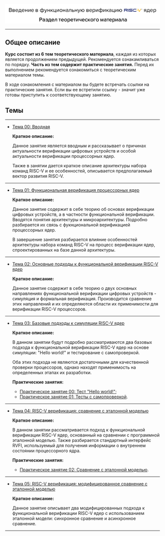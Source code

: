 ![](../doc/pic/preview_4.png)

---

## Общее описание

**Курс состоит из 6 тем теоретического материала**, каждая из которых является продолжением предыдущей. Рекомендуется ознакамливаться по порядку. **Часть из тем содержит практические занятия.** Перед их выполнением рекомендуется ознакомиться с теоретическим материалом темы.

В ходе ознакомления с материалом вы будете встречать ссылки на практические занятия. Если вы ее встретили ссылку - значит уже готовы приступить к соответствующему занятию.

## Темы

---

- [Тема 00: Вводная](./00_intro.md)
  
  **Краткое описание:**

  Данное занятие является вводным и рассказывает о причинах актуальности верификации цифровых устройств и особой актуальности верификации процессорных ядер.

  Также в занятии дается краткое описание архитектуры набора команд RISC-V и ее особенностей, описывается предполагаемый вектор развития RISC-V.

---

- [Тема 01: Функциональная верификация процессорных ядер](./02_approach.md)
  
  **Краткое описание:**

  Данное занятие содержит в себе теорию об основах верификации цифровых устройств, а в частности функциональной верификации. Вводятся понятия архитектуры и микроархитектуры. Подробно разбирается их связь с фукнциональной верификацией процессорных ядер.

  В завершение занятия разбирается влияние особенностей архитектуры набора команд RISC-V на процесс верификации ядер, спроектированных на базе данной архитектуры.

---

- [Тема 02: Основные подходы к функциональной верификации RISC-V ядер](./02_approach.md)

  **Краткое описание:**

  Данное занятие содержит в себе теорию о двух основных направлениях функциональной верификации цифровых устройств - симуляция и формальная верификация. Производится сравнение этих направлений и их определяются области их применимости для верификации RISC-V процессоров.

---

- [Тема 03: Базовые подходы к симуляции RISC-V ядер](./03_func.md)

  **Краткое описание:**

  В данном занятии будут подробно рассматриваются два базовых подхода к функциональной верификации RISC-V ядер на основе симуляции: "Hello world!" и тестирование с самопроверкой.

  Оба этих подхода не являются достаточными для качественной проверки процессоров, однако находят применимость на определенных этапах их разработки.

  **Практические занятия:**
    - [Практическое занятие 00: Тест "Hello world!"](../practice/00_basic_hex/);
    - [Практическое занятие 01: Тесты с самопроверкой](../practice/01_riscv_tests/).

---

- [Тема 04: RISC-V верификация: сравнение с эталонной моделью](./04_rgen.md)

  **Краткое описание:**

  В данном занятии рассматривается подход к функциональной верификации RISC-V ядер, основанный на сравнении с программной эталонной моделью. Также разбирается стандартный интерфейс RVFI, используемый для получения информации о внутреннем состоянии процессорного ядра.

  **Практические занятия:**
    - [Практическое занятие 02: Сравнение с эталонной моделью](../practice/02_aapg/).

---

- [Тема 05: RISC-V верификация: модифицированное сравнение с эталонной моделью](./05_advanced.md)

  **Краткое описание:**

  Данное занятие описывает два модифицированных подхода к функциональной верификации RISC-V ядер с использованием эталонной модели: синхронное сравнение и асинхронное сравнение.

---
